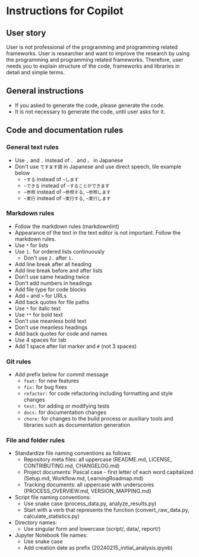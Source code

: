 # Instructions for Copilot

## User story

User is not professional of the programming and programming related frameworks.
User is researcher and want to improve the research by using the programming and programming related frameworks.
Therefore, user needs you to explain structure of the code, frameworks and libraries in detail and simple terms.

## General instructions

* If you asked to generate the code, please generate the code.
* It is not necessary to generate the code, until user asks for it.

## Code and documentation rules

### General text rules

* Use `,` and `.` instead of `、` and `。` in Japanese
* Don't use `ですます調` in Japanese and use direct speech, lile example below
    * `~する` instead of `~します`
    * `~できる` instead of `~することができます`
    * `~参照` instead of `~参照する`, `~参照します`
    * `~実行` instead of `~実行する`, `~実行します`

### Markdown rules

* Follow the markdown rules (markdownlint)
* Appearance of the text in the text editor is not important. Follow the markdown rules.
* Use `*` for lists
* Use `1.` for ordered lists continuously
    * Don't use `2.` after `1.`
* Add line break after all heading
* Add line break before and after lists
* Don't use same heading twice
* Don't add numbers in headings
* Add file type for code blocks
* Add `<` and `>` for URLs
* Add back quotes for file paths
* Use `*` for italic text
* Use `**` for bold text
* Don't use meanless bold text
* Don't use meanless headings
* Add back quotes for code and names
* Use 4 spaces for tab
* Add 1 space after list marker and `#` (not 3 spaces)

### Git rules

* Add prefix below for commit message
    * `feat:` for new features
    * `fix:` for bug fixes
    * `refactor:` for code refactoring including formatting and style changes
    * `test:` for adding or modifying tests
    * `docs:` for documentation changes
    * `chore:` for changes to the build process or auxiliary tools and libraries such as documentation generation

### File and folder rules

* Standardize file naming conventions as follows:
    * Repository meta files: all uppercase (README.md, LICENSE, CONTRIBUTING.md, CHANGELOG.md)
    * Project documents: Pascal case - first letter of each word capitalized (Setup.md, Workflow.md, LearningRoadmap.md)
    * Tracking documents: all uppercase with underscores (PROCESS_OVERVIEW.md, VERSION_MAPPING.md)
* Script file naming conventions:
    * Use snake case (process_data.py, analyze_results.py)
    * Start with a verb that represents the function (convert_raw_data.py, calculate_statistics.py)
* Directory names:
    * Use singular form and lowercase (script/, data/, report/)
* Jupyter Notebook file names:
    * Use snake case
    * Add creation date as prefix (20240215_initial_analysis.ipynb)
